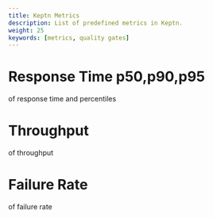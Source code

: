 ```yaml
---
title: Keptn Metrics
description: List of predefined metrics in Keptn. 
weight: 25
keywords: [metrics, quality gates]
---
```


# Response Time p50,p90,p95
<description> of response time and percentiles

# Throughput
<description> of throughput

# Failure Rate
<description> of failure rate